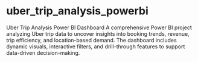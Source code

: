 # uber_trip_analysis_powerbi
Uber Trip Analysis Power BI Dashboard A comprehensive Power BI project analyzing Uber trip data to uncover insights into booking trends, revenue, trip efficiency, and location-based demand. The dashboard includes dynamic visuals, interactive filters, and drill-through features to support data-driven decision-making.

